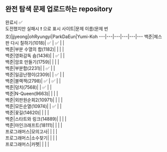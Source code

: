 ## 완전 탐색 문제 업로드하는 repository
완료시 ✅ <br>
도전했지만 실패시 ❗ 으로 표시
사이트|문제 이름(문제 번호)|jjyeong|ohRyungyi|ParkDaEun|Yumi-Koh
---|---|---|---|---|---
백준|체스판 다시 칠하기(1018)| ✅ | ✅ |  |  
백준|부분 수열의 합(1182)|  |  |  |  
백준|영화감독 숌(1436)|  | ✅ |  |  
백준|암호 만들기(1759)|  |  |  |  
백준|부분합(2231)|  | ✅ |  |  
백준|일곱난쟁이(2309)|  | ✅ |  |  
백준|블랙잭(2798)| ✅ | ✅ |  |  
백준|덩치(7568)|  | ✅ |  |  
백준|N-Queen(9663)|  |  |  |  
백준|외판원순회2(10971)|  |  |  |  
백준|모든순열(10974)|  | ✅ |  |  
백준|꽃길(14620)|  |  |  |  
백준|스타트와 링크(14889)|  |  |  |  
백준|마인크래프트(18111)|  |  |  |  
프로그래머스|모의고사|  |  |  |  
프로그래머스|소수찾기|  |  |  |  
프로그래머스|카펫|  |  |  |  
